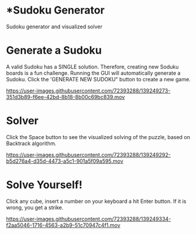 # *Sudoku Generator
Sudoku generator and visualized solver

# Generate a Sudoku
A valid Sudoku has a SINGLE solution. Therefore, creating new Soduku boards is a fun challenge.
Running the GUI will automatically generate a Sudoku.
Click the 'GENERATE NEW SUDOKU" button to create a new game.



https://user-images.githubusercontent.com/72393288/139249273-351d3b89-f6ee-42bd-8b18-8b00c69bc839.mov






# Solver
Click the Space button to see the visualized solving of the puzzle, based on Backtrack algorithm.



https://user-images.githubusercontent.com/72393288/139249292-b5d276a4-d35d-4473-a5c1-901a5f09a595.mov




# Solve Yourself!
Click any cube, insert a number on your keyboard a hit Enter button.
If it is wrong, you get a strike.



https://user-images.githubusercontent.com/72393288/139249334-f2aa5046-1716-4563-a2b9-51c70947c4f1.mov






